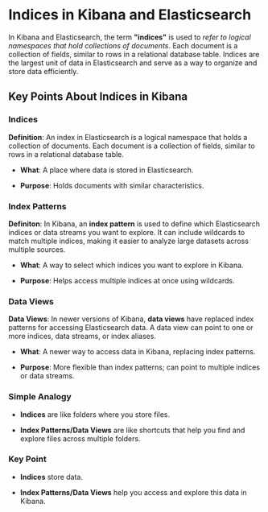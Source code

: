 # Indices in Kibana and Elasticsearch

In Kibana and Elasticsearch, the term **"indices"** is used to *refer to logical namespaces that hold collections of documents*. Each document is a collection of fields, similar to rows in a relational database table. Indices are the largest unit of data in Elasticsearch and serve as a way to organize and store data efficiently.

## Key Points About Indices in Kibana

### Indices

 **Definition**:
 An index in Elasticsearch is a logical namespace that holds a collection of documents. Each document is a collection of fields, similar to rows in a relational database table.

- **What**: A place where data is stored in Elasticsearch.
    
- **Purpose**: Holds documents with similar characteristics.
    
### Index Patterns

 **Definiton**:
 In Kibana, an **index pattern** is used to define which Elasticsearch indices or data streams you want to explore. It can include wildcards to match multiple indices, making it easier to analyze large datasets across multiple sources.

- **What**: A way to select which indices you want to explore in Kibana.
    
- **Purpose**: Helps access multiple indices at once using wildcards.

### Data Views


**Data Views**: 
In newer versions of Kibana, **data views** have replaced index patterns for accessing Elasticsearch data. A data view can point to one or more indices, data streams, or index aliases.

- **What**: A newer way to access data in Kibana, replacing index patterns.
    
- **Purpose**: More flexible than index patterns; can point to multiple indices or data streams.

### Simple Analogy

- **Indices** are like folders where you store files.
    
- **Index Patterns/Data Views** are like shortcuts that help you find and explore files across multiple folders.

### Key Point

- **Indices** store data.
    
- **Index Patterns/Data Views** help you access and explore this data in Kibana.